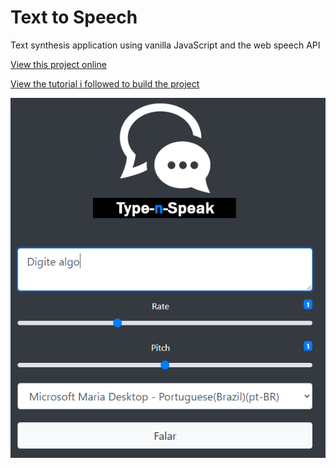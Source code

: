 # Text to Speech
Text synthesis application using vanilla JavaScript and the web speech API

[View this project online](https://thiagowfer.github.io/text-to-speech/)

[View the tutorial i followed to build the project](https://www.youtube.com/watch?v=ZORXxxP49G8)

![](https://github.com/thiagowfer/text-to-speech/blob/master/text-to-speech.png)
